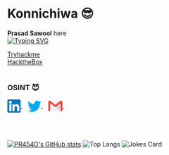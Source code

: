 <h1 align="left"> Konnichiwa 😎 </h1>

<div class="intro">
  <span>
    <b>Prasad Sawool</b>
  </span> here
</div

[![Typing SVG](https://readme-typing-svg.herokuapp.com/?lines=Self+taught+software+developer;Cyber+security+enthusiast)](https://git.io/typing-svg)


[Tryhackme](https://tryhackme.com/p/Shiva)<br>
[HacktheBox](https://app.hackthebox.com/profile/945242)<br>
<br>
### OSINT 😈

<p align="left">
<a href="https://linkedin.com/in/prasadsawool/" >
  <img align="center" alt="| Linkedin" width="30px" src="https://github.com/SatYu26/SatYu26/blob/master/Assets/Linkedin.svg" />
</a> &nbsp;&nbsp;
<a href="https://teitter.com/pr_454_d">
  <img align="center" alt=" | Twitter" width="31px" src="https://github.com/SatYu26/SatYu26/blob/master/Assets/Twitter.svg" />
</a> &nbsp;&nbsp;
<a href="mailto:thc.prasads@gmail.com">
  <img align="center" alt="| Gmail" width="32px" src="https://github.com/SatYu26/SatYu26/blob/master/Assets/Gmail.svg" />
</a> &nbsp;&nbsp;
<!-- <a href="https://">
<img align="center" alt=" | Blog" width="30px" src="https://github.com/SatYu26/SatYu26/blob/master/Assets/www.svg" />
</a> -->
<p>


<br>
<!--
My Projects:<br> 
 Chat Anonymously with friends: [Live](https://network-webapplication.herokuapp.com/)<br>
 -->
<!--  GROUP CHAT APPLICATION: [Live](https://friends-grp.herokuapp.com/index.html)<br> -->

<!-- My Hacking Notes: [Live](https://www.notion.so/Ethical-hacking-and-Penetration-testing-4f32229f0c6f4911beae68b1a758ebf6)<br> -->



 
<!-- BLOG-POST-LIST:START --><br>
<!-- RECENT BLOG POST:<br>

[Medium](https://medium.com/@7h3F4lc0n)<br>

[Blogger](https://fallc0n.blogspot.com/)<br>

https://fallc0n.blogspot.com/2022/01/how-to-access-kali-or-remote-machine.html<br>
https://telegra.ph/Easily-expose-your-localhost-on-the-Internet-03-26<br>
https://telegra.ph/Try-Again-Later-on-Instagram-Reasons-why-you-see-this-error-03-26<br>
https://telegra.ph/Symmetric--Asymmetric-Encryption-Whats-The-Difference-02-23<br>
https://telegra.ph/How-To-Surf-Safely-On-Public-WiFi-02-23<br>
https://telegra.ph/Common-Types-Of-Trojan-Malware-02-23<br>
-->
<!-- BLOG-POST-LIST:END -->



<!--
```python
from world import love

class HumanBeing:

    def __init__(self):
        self.name = "Rahul thakur"
        self.username = ["Rahul-Thakur7", "_TheFalcon_"]
        self.pronouns = ["He", "Him"]
        self.role = "Cybersecurity Enthusiast"
        self.code = ["Python", "Javascript", "HTML", "CSS", "Bash", "Go"]
        
        self.askMeAbout = ["Tech", "hacking", "actronomy", "ideas",]
        self.technologies = {
            "frontEnd" : ["HTML", "CSS"],
            "backEnd" : ["Nodejs", "expjs"],
            "databases" : ["mongoDB", "MySql", "Sql"],
            "misc" : ["heroku","netlify", "docker"],
            "Virtualization" : ["VMware", "Virtualbox"],
            "OS" : ["linux", "win10"],
            "tools" : ["sqlmap", "nmap", "wireshark", "and other open-source"]
            
            
        }
        self.learning_cybersec = {
            "learning_on" : ["THM", "HTB"]
          
            
        }
        
        self.currentFocus = "Learning Cybersecurity"
        self.funFact = "Fun fact: i like cats 🎴"

    def say_hi(self):
        print("Thanks for dropping by, hope you find some of my work interesting!!")

me = HumanBeing()
me.say_hi()
love.everyone()
```
-->


<!-- 
<p><img align="left" src="https://github-readme-stats.vercel.app/api/top-langs?username=rahul-thakur7&show_icons=true&locale=en&layout=compact" alt="rahul-thakur7" /></p> -->

<!-- <p>&nbsp;<img align="center" src="https://github-readme-stats.vercel.app/api?username=rahul-thakur7&show_icons=true&locale=en" alt="rahul-thakur7" /></p> -->
<!-- 
<p><img align="center" src="https://github-readme-streak-stats.herokuapp.com/?user=rahul-thakur7&" alt="rahul-thakur7" /></p> -->


<!--


-->
[![PR454D's GitHub stats](https://github-readme-stats.vercel.app/api?username=PR454D&layout=compact&count_private=true&theme=nightowl)](https://github.com/anuraghazra/github-readme-stats)
![Top Langs](https://github-readme-stats.vercel.app/api/top-langs/?username=PR454D&hide=makefile,llvm,css&layout=compact&theme=nightowl&count_private=true) 
![Jokes Card](https://readme-jokes.vercel.app/api)

<!-- - 🔭 I’m currently working on [ThreeJs](https://threejs.org) based personal blog
- 🌱 I’m currently learning Data Analytics by Google
- 👯 I’m looking to collaborate on [](https://gitlab.com/pixeltee/nvim-init.lua)
- 🤔 I’m looking for help with 
- 💬 Hobbies - reading novels, chess
- 📫 How to reach me: [email](mailto:prasad.sawool@somaiya.edu)
-->
